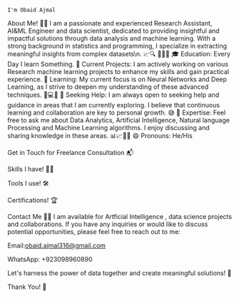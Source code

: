                                                                            I'm Obaid Ajmal

About Me! 👩‍💻
I am a passionate and experienced Research Assistant, AI&ML Engineer and data scientist, dedicated to providing insightful and impactful solutions through data analysis and machine learning. With a strong background in statistics and programming, I specialize in extracting meaningful insights from complex datasets\n. 📈🔍
👀👩‍💻
🎓 Education: Every Day I learn Something.
🔭 Current Projects: I am actively working on various Research machine learning projects to enhance my skills and gain practical experience.
🌱 Learning: My current focus is on Neural Networks and Deep Learning, as I strive to deepen my understanding of these advanced techniques. 🧠💻🤖
🤔 Seeking Help: I am always open to seeking help and guidance in areas that I am currently exploring. I believe that continuous learning and collaboration are key to personal growth. 😅
💬 Expertise: Feel free to ask me about Data Analytics, Artificial Intelligence, Natural language Processing and Machine Learning algorithms. I enjoy discussing and sharing knowledge in these areas. 📊📈🤖🧠
😄 Pronouns: He/His

Get in Touch for Freelance Consultation 📬

                   



     



Skills I have! 🤸‍♂

				
				
				


Tools I use! 🛠️

				
				




Certifications! 🏆

			
			
			


Contact Me 📧🤝
I am available for Artficial Intelligence , data science projects and collaborations. If you have any inquiries or would like to discuss potential opportunities, please feel free to reach out to me:

Email:obaid.ajmal316@gmail.com

WhatsApp: +923098960890

Let's harness the power of data together and create meaningful solutions! 🌟



Thank You! 🤵
